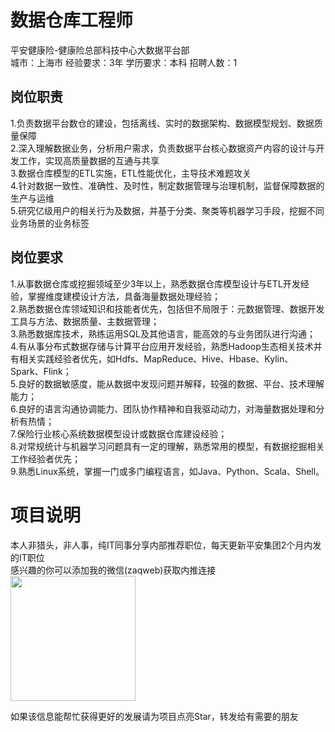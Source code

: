 # 数据仓库工程师
平安健康险-健康险总部科技中心大数据平台部  
城市：上海市 经验要求：3年 学历要求：本科  招聘人数：1

## 岗位职责
1.负责数据平台数仓的建设，包括离线、实时的数据架构、数据模型规划、数据质量保障   
2.深入理解数据业务，分析用户需求，负责数据平台核心数据资产内容的设计与开发工作，实现高质量数据的互通与共享   
3.数据仓库模型的ETL实施，ETL性能优化，主导技术难题攻关   
4.针对数据一致性、准确性、及时性，制定数据管理与治理机制，监督保障数据的生产与运维   
5.研究亿级用户的相关行为及数据，并基于分类、聚类等机器学习手段，挖掘不同业务场景的业务标签

## 岗位要求
1.从事数据仓库或挖掘领域至少3年以上，熟悉数据仓库模型设计与ETL开发经验，掌握维度建模设计方法，具备海量数据处理经验；   
2.熟悉数据仓库领域知识和技能者优先，包括但不局限于：元数据管理、数据开发工具与方法、数据质量、主数据管理；   
3.熟悉数据库技术，熟练运用SQL及其他语言，能高效的与业务团队进行沟通；   
4.有从事分布式数据存储与计算平台应用开发经验，熟悉Hadoop生态相关技术并有相关实践经验者优先，如Hdfs、MapReduce、Hive、Hbase、Kylin、Spark、Flink；   
5.良好的数据敏感度，能从数据中发现问题并解释，较强的数据、平台、技术理解能力；   
6.良好的语言沟通协调能力、团队协作精神和自我驱动动力，对海量数据处理和分析有热情；   
7.保险行业核心系统数据模型设计或数据仓库建设经验；   
8.对常规统计与机器学习问题具有一定的理解，熟悉常用的模型，有数据挖掘相关工作经验者优先；   
9.熟悉Linux系统，掌握一门或多门编程语言，如Java、Python、Scala、Shell。

# 项目说明

本人非猎头，非人事，纯IT同事分享内部推荐职位，每天更新平安集团2个月内发的IT职位  
感兴趣的你可以添加我的微信(zaqweb)获取内推连接  
<img src="https://github.com/zaqweb/PA-IT-JOBS/blob/master/WechatICode.jpeg"  height="200" width="200">

如果该信息能帮忙获得更好的发展请为项目点亮Star，转发给有需要的朋友




